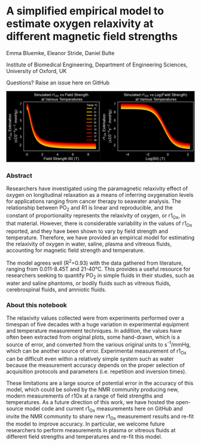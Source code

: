 # A simplified empirical model to estimate oxygen relaxivity at different magnetic field strengths

Emma Bluemke, Eleanor Stride, Daniel Bulte

Institute of Biomedical Engineering, Department of Engineering Sciences, University of Oxford, UK

Questions? Raise an issue here on GitHub

![](r1Oximage.png)

### Abstract
Researchers have investigated using the paramagnetic relaxivity effect of oxygen on longitudinal relaxation as a means of inferring oxygenation levels for applications ranging from cancer therapy to seawater analysis. The relationship between PO<sub>2</sub> and R1 is linear and reproducible, and the constant of proportionality represents the relaxivity of oxygen, or r1<sub>Ox</sub>, in that material. However, there is considerable variability in the values of r1<sub>Ox</sub> reported, and they have been shown to vary by field strength and temperature. Therefore, we have provided an empirical model for estimating the relaxivity of oxygen in water, saline, plasma and vitreous fluids, accounting for magnetic field strength and temperature. 

The model agrees well (R<sup>2</sup>=0.93) with the data gathered from literature, ranging from 0.011-8.45T and 21-40°C. This provides a useful resource for researchers seeking to quantify PO<sub>2</sub> in simple fluids in their studies, such as water and saline phantoms, or bodily fluids such as vitreous fluids, cerebrospinal fluids, and amniotic fluids.

### About this notebook
The relaxivity values collected were from experiments performed over a timespan of five decades with a huge variation in experimental equipment and temperature measurement techniques. In addition, the values have often been extracted from original plots, some hand-drawn, which is a source of error, and converted from the various original units to s<sup>-1</sup>/mmHg, which can be another source of error. Experimental measurement of r1<sub>Ox</sub> can be difficult even within a relatively simple system such as water because the measurement accuracy depends on the proper selection of acquisition protocols and parameters (i.e. repetition and inversion times).

These limitations are a large source of potential error in the accuracy of this model, which could be solved by the NMR community producing new, modern measurements of r1Ox at a range of field strengths and temperatures. As a future direction of this work, we have hosted the open-source model code and current r1<sub>Ox</sub> measurements here on GitHub and invite the NMR community to share new r1<sub>Ox</sub> measurement results and re-fit the model to improve accuracy. In particular, we welcome future researchers to perform measurements in plasma or vitreous fluids at different field strengths and temperatures and re-fit this model. 
